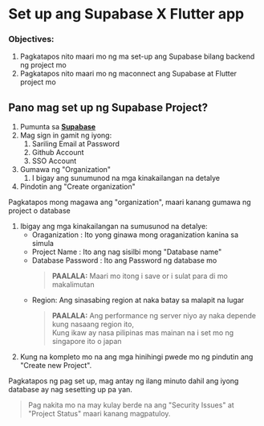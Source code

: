 # Set up ang Supabase X Flutter app
### Objectives:
1. Pagkatapos nito maari mo ng ma set-up ang Supabase bilang backend ng project mo
2. Pagkatapos nito maari mo ng maconnect ang Supabase at Flutter project mo
## Pano mag set up ng Supabase Project?

1. Pumunta sa **[Supabase](https://supabase.com/)**
2. Mag sign in gamit ng iyong:
    1. Sariling Email at Password
    2. Github Account
    3. SSO Account 
3. Gumawa ng "Organization"
   1. I bigay ang sunumunod na mga kinakailangan na detalye
4. Pindotin ang "Create organization"

Pagkatapos mong magawa ang "organization", maari kanang gumawa ng project o database

1. Ibigay ang mga kinakailangan na sumusunod na detalye:
   + Oraganization : Ito yong ginawa mong oraganization kanina sa simula
   + Project Name : Ito ang nag sisilbi mong "Database name"
   + Database Password : Ito ang Password ng database mo
     > **PAALALA:** Maari mo itong i save or i sulat para di mo makalimutan
   + Region: Ang sinasabing region at naka batay sa malapit na lugar
     > **PAALALA:** Ang performance ng server niyo ay naka depende kung nasaang region ito,\
     > Kung ikaw ay nasa pilipinas mas mainan na i set mo ng singapore ito o japan
2. Kung na kompleto mo na ang mga hinihingi pwede mo ng pindutin ang "Create new Project".

Pagkatapos ng pag set up, mag antay ng ilang minuto dahil ang iyong database ay nag sesetting up pa yan.
> Pag nakita mo na may kulay berde na ang "Security Issues" at "Project Status" maari kanang magpatuloy.







